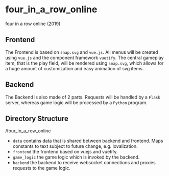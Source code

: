 # four_in_a_row_online
four in a row online (2019)

## Frontend
The Frontend is based on `snap.svg` and `vue.js`. All menus will be created using `vue.js` and the component framework `vuetify`. The central gameplay item, that is the play field, will be rendered using `snap.svg`, which allows for a huge amount of customization and easy animation of svg items.

## Backend
The Backend is also made of 2 parts. Requests will be handled by a `Flask` server, whereas game logic will be processed by a `Python` program.

## Directory Structure

/four_in_a_row_online
- `data` contains data that is shared between backend and frontend. Maps constants to text subject to future change, e.g. lovalization.
- `frontend` the frontend based on vuejs and vuetify.
- `game_logic` the game logic which is invoked by the backend.
- `backend` the backend to receive websocket connections and proxies requests to the game logic.
	

